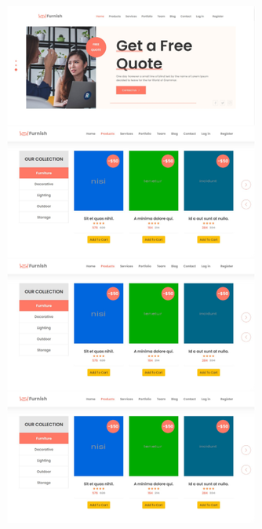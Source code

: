![home Image](https://github.com/AlghazHernanda/shop-Ecommerce/blob/main/home.JPG?raw=true)
![product Image](https://github.com/AlghazHernanda/shop-Ecommerce/blob/main/product.JPG?raw=true)
![product Image](https://github.com/AlghazHernanda/shop-Ecommerce/blob/main/product.JPG?raw=true)
![product Image](https://github.com/AlghazHernanda/shop-Ecommerce/blob/main/product.JPG?raw=true)
